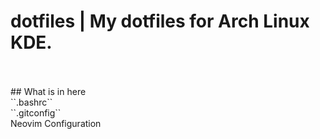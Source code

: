 # dotfiles | My dotfiles for Arch Linux KDE.
<br>
<br>
## What is in here
<br>
``.bashrc``
<br>
``.gitconfig``
<br>
Neovim Configuration
